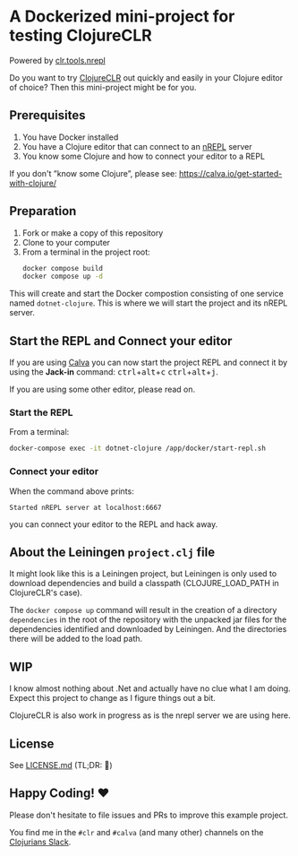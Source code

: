 # A Dockerized mini-project for testing ClojureCLR

Powered by [clr.tools.nrepl](https://github.com/clojure/clr.tools.nrepl)

Do you want to try [ClojureCLR](https://github.com/clojure/clojure-clr) out quickly and easily in your Clojure editor of choice? Then this mini-project might be for you.

## Prerequisites

1. You have Docker installed
2. You have a Clojure editor that can connect to an [nREPL](https://nrepl.org/) server
3. You know some Clojure and how to connect your editor to a REPL

If you don't ”know some Clojure”, please see: https://calva.io/get-started-with-clojure/

## Preparation

1. Fork or make a copy of this repository
2. Clone to your computer
3. From a terminal in the project root:
    ```sh
    docker compose build
    docker compose up -d
    ```

This will create and start the Docker compostion consisting of one service named `dotnet-clojure`. This is where we will start the project and its nREPL server.

## Start the REPL and Connect your editor

If you are using [Calva](https://calva.io) you can now start the project REPL and connect it by using the **Jack-in** command: <kbd>ctrl</kbd>+<kbd>alt</kbd>+<kbd>c</kbd> <kbd>ctrl</kbd>+<kbd>alt</kbd>+<kbd>j</kbd>.

If you are using some other editor, please read on.

### Start the REPL

From a terminal:

```sh
docker-compose exec -it dotnet-clojure /app/docker/start-repl.sh
```

### Connect your editor

When the command above prints:

```
Started nREPL server at localhost:6667
```

you can connect your editor to the REPL and hack away.

## About the Leiningen `project.clj` file

It might look like this is a Leiningen project, but Leiningen is only used to download dependencies and build a classpath (CLOJURE_LOAD_PATH in ClojureCLR's case). 

The `docker compose up` command will result in the creation of a directory `dependencies` in the root of the repository with the unpacked jar files for the dependencies identified and downloaded by Leiningen. And the directories there will be added to the load path.

## WIP

I know almost nothing about .Net and actually have no clue what I am doing. Expect this project to change as I figure things out a bit.

ClojureCLR is also work in progress as is the nrepl server we are using here.

## License

See [LICENSE.md](LICENSE.md) (TL;DR: 🗽)

## Happy Coding! ♥️

Please don't hesitate to file issues and PRs to improve this example project.

You find me in the `#clr` and `#calva` (and many other) channels on the [Clojurians Slack](http://clojurians.net/).

